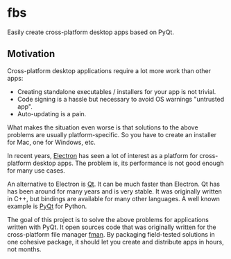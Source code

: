 # fbs
Easily create cross-platform desktop apps based on PyQt.

## Motivation
Cross-platform desktop applications require a lot more work than other apps:

 * Creating standalone executables / installers for your app is not trivial.
 * Code signing is a hassle but necessary to avoid OS warnings "untrusted app".
 * Auto-updating is a pain.

What makes the situation even worse is that solutions to the above problems are
usually platform-specific. So you have to create an installer for Mac, one for
Windows, etc.

In recent years, [Electron](https://electronjs.org/) has seen a lot of interest
as a platform for cross-platform desktop apps. The problem is, its performance
is not good enough for many use cases.

An alternative to Electron is [Qt](https://www.qt.io). It can be much faster
than Electron. Qt has has been around for many years and is very stable.
It was originally written in C++, but bindings are available for many other
languages. A well known example is
[PyQt](https://riverbankcomputing.com/software/pyqt/intro) for Python.

The goal of this project is to solve the above problems for applications written
with PyQt. It open sources code that was originally written for the
cross-platform file manager [fman](https://fman.io). By packaging field-tested
solutions in one cohesive package, it should let you create and distribute apps
in hours, not months.